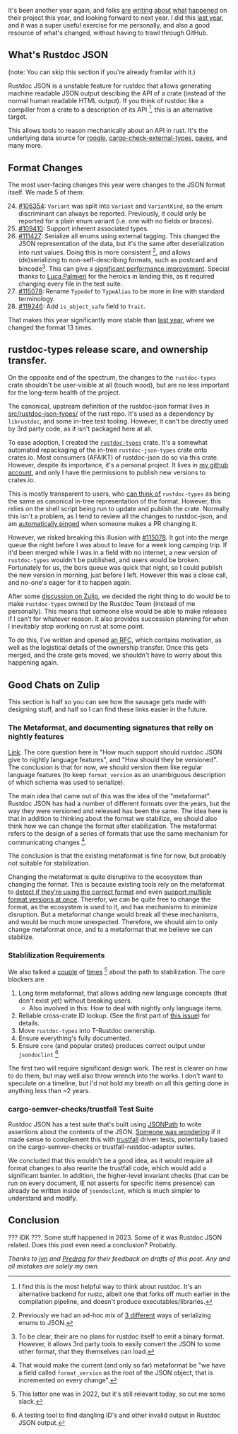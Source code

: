 
It's been another year again, and folks [are][rep1] [writing][rep2] [about][rep3] [what][rep4] [happened][rep5] on their project this year,
and looking forward to next year. I did this [last year](/posts/rustdoc-json-2022/), and it was a super useful exercise for me
personally, and also a good resource of what's changed, without having to trawl through GitHub.


[rep1]: https://bytecodealliance.org/articles/wasmtime-and-cranelift-in-2023
[rep2]: https://slint.dev/blog/2023-in-review
[rep3]: https://www.eff.org/deeplinks/2023/12/fighting-european-threats-encryption-2023-year-review
[rep4]: https://wordpress.com/blog/2023/12/29/2023-year-in-review/
[rep5]: https://blog.thea.codes/my-2023/

## What's Rustdoc JSON

(note: You can skip this section if you're already framilar with it.)

Rustdoc JSON is a unstable feature for rustdoc that allows generating machine readable JSON output descibing
the API of a crate (instead of the normal human readable HTML output). If you think of rustdoc like a compiller
from a crate to a description of its API [^rustdoc_as_compiller], this is an alternative target.


[^rustdoc_as_compiller]: I find this is the most helpful way to think about
    rustdoc. It's an alternative backend for rustc, albeit one that forks off
    much earlier in the compilation pipeline, and doesn't produce
    executables/libraries.

This allows tools to reason mechanically about an API in rust. It's the underlying data source for
[roogle](https://roogle.hkmatsumoto.com/),
[cargo-check-external-types](https://github.com/awslabs/cargo-check-external-types),
[pavex](https://github.com/LukeMathWalker/pavex/),
and many more.

## Format Changes

The most user-facing changes this year were changes to the JSON format itself. We made 5 of them:

24. [#106354][106354]: `Variant` was split into `Variant` and `VariantKind`, so the enum discriminant can always be reported. Previously, it could only be reported for a plain enum variant (i.e. one with no fields or braces).
25. [#109410][109410]: Support inherent associated types.
26. [#111427][111427]: Serialize all enums using external tagging. This changed the JSON representation of the data, but it's the same after deserialization into rust values. Doing this is more consistent [^enum_consistant], and allows (de)serializing to non-self-describing formats, such as postcard and bincode[^binary_format]. This can give a [significant performance improvement](https://rust-lang.zulipchat.com/#narrow/stream/266220-t-rustdoc/topic/.28De.29serialization.20speed.20of.20JSON.20docs/near/356983259). Special thanks to [Luca Palmieri](https://www.lpalmieri.com/) for the heroics in landing this, as it required changing every file in the test suite.
27. [#115078][115078]: Rename `Typedef` to `TypeAlias` to be more in line with standard terminology.
28. [#119246][119246]: Add `is_object_safe` field to `Trait`.

[^enum_consistant]: Previously we had an ad-hoc mix of [3 different](https://github.com/rust-lang/rust/issues/93667) ways of serializing enums to JSON.

[^binary_format]: To be clear, their are no plans for rustdoc itself to emit a binary format. However, it allows 3rd party tools to easily convert the JSON to some other format, that they themselves can load.

That makes this year significantly more stable than [last
year](https://alona.page/posts/rustdoc-json-2022/#format-changes), where we
changed the format 13 times.

## rustdoc-types release scare, and ownership transfer.

On the opposite end of the spectrum, the changes to the `rustdoc-types` crate shouldn't be user-visible at all
(touch wood), but are no less important for the long-term health of the project.

The canonical, upstream definition of the rustdoc-json format lives in
[src/rustdoc-json-types/](https://github.com/rust-lang/rust/tree/5a345b325b59370171d9a00c8f575fb177ead767/src/rustdoc-json-types)
of the rust repo. It's used as a dependency by `librustdoc`, and some in-tree
test tooling. However, it can't be directly used by 3rd party code, as it isn't packaged here at all.

To ease adoption, I created the
[`rustdoc-types`](https://crates.io/crates/rustdoc-types) crate. It's a
somewhat automated repackaging of the in-tree `rustdoc-json-types` crate onto
crates.io. Most consumers (AFAIKT) of rustdoc-json do so via this crate.
However, despite its importance, it's a personal project. It lives in
[my github account](https://github.com/aDotInTheVoid/rustdoc-types/tree/4be3505d55aa502f7aec3f71383a7dec660bd177/),
and only I have the permissions to publish new versions to crates.io.

This is mostly transparent to users, who [can think of](https://youtu.be/OxQYyg_v3rw?t=991)
`rustdoc-types` as being the same as canonical in-tree representation of the format. However,
this relies on the shell script being run to update and publish the crate. Normally
this isn't a problem, as I tend to review all the changes to rustdoc-json, and am 
[automatically pinged](https://github.com/rust-lang/rust/blob/5a345b325b59370171d9a00c8f575fb177ead767/triagebot.toml#L533) when someone
makes a PR changing it.

However, we risked breaking this illusion with [#115078][115078]. It got into the merge queue the
night before I was about to leave for a week long camping trip. If it'd been merged while I
was in a field with no internet, a new version of `rustdoc-types` wouldn't be
published, and users would be broken. Fortunately for us, the bors queue was quick that
night, so I could publish the new version in morning, just before I left. However this was
a close call, and no-one's eager for it to happen again.

After some [discussion on
Zulip](https://rust-lang.zulipchat.com/#narrow/stream/266220-t-rustdoc/topic/call.20for.20rustdoc-types.20maintainers),
we decided the right thing to do would be to make `rustdoc-types` owned by the
Rustdoc Team (instead of me personally). This means that someone else would be
able to make releases if I can’t for whatever reason. It also provides
succession planning for when I inevitably stop working on rust at some point.

To do this, I’ve written and opened [an
RFC](https://github.com/rust-lang/rfcs/pull/3505), which contains motivation, as
well as the logistical details of the ownership transfer. Once this gets
merged, and the crate gets moved, we shouldn't have to worry about this
happening again.


## Good Chats on Zulip
This section is half so you can see how the sausage gets made with designing
stuff, and half so I can find these links easier in the future.

### The Metaformat, and documenting signatures that relly on nightly features

[Link](https://rust-lang.zulipchat.com/#narrow/stream/266220-t-rustdoc/topic/Rustdoc.20JSON.3A.20Experimental.20rustc.20features).
The core question here is "How much support should rustdoc JSON give to nightly language features", and "How should they be versioned".
The conclusion is that for now, we should version them like regular language features (to keep `format_version` as an unambiguous description of which schema was used to serialize).

The main idea that came out of this was the idea of the "metaformat". Rustdoc JSON
has had a number of different formats over the years, but the way they were
versioned and released has been the same. The idea here is that in addition to
thinking about the format we stabilize, we should also think how we can change the format
after stabilization. The metaformat refers to the design of a series of formats that use
the same mechanism for communicating changes [^current_metaformat].

[^current_metaformat]: That would make the current (and only so far) metaformat be "we have a field called `format_version` as the root of the JSON object, that is incremented on every change".

The conclusion is that the existing metaformat is fine for now, but probably not
suitable for stabilization. 

Changing the metaformat is quite disruptive to the ecosystem  than changing the format.
This is because existing tools rely on the metaformat to
[detect if they're using the correct format](https://github.com/awslabs/cargo-check-external-types/blob/4bbf5a80fced7e11fdf855537b4202e225596f67/src/cargo.rs#L88-L101)
and even
[support multiple format versions at once](https://github.com/obi1kenobi/trustfall-rustdoc/blob/a9d7739b848d6bfc05f50ad7c179faec38e18144/src/parser.rs#L43-L70).
Therefor, we can be quite free to change the format, as the ecosystem is used to it,
and has mechanisms to minimize disruption. But a metaformat change would break all these
mechanisms, and would be much more unexpected.
Therefore, we should aim to only change metaformat once,
and to a metaformat that we believe we can stabilize.

### Stablilization Requirements

We also talked a 
[couple](https://rust-lang.zulipchat.com/#narrow/stream/266220-rustdoc/topic/Rustdoc.20JSON.3A.20Stabilization.20criteria)
of
[times](https://rust-lang.zulipchat.com/#narrow/stream/266220-t-rustdoc/topic/Long.20Term.20Rustdoc.20JSON.20Stability/near/386100109)
[^2022_stab]
about the path to stabilization. The core blockers are

1. Long term metaformat, that allows adding new language concepts (that don't exist yet) without breaking users.
    - Also involved in this: How to deal with nightly only language items.
2. Reliable cross-crate ID lookup. (See the first part of [this issue](https://github.com/rust-lang/rust/issues/106697)) for details.
3. Move `rustdoc-types` into T-Rustdoc ownership.
4. Ensure everything's fully documented.
5. Ensure `core` (and popular crates) produces correct output under `jsondoclint` [^jsondoclint]

The first two will require significant design work. The rest is clearer on how to do them, but may well also
throw wrench into the works. I don't want to speculate on a timeline, but I'd not hold my breath on all this getting done in
anything less than ~2 years.

[^2022_stab]: This latter one was in 2022, but it's still relevant today, so cut me some slack.

[^jsondoclint]: A testing tool to find dangling ID's and other invalid output in Rustdoc JSON output.

### cargo-semver-checks/trustfall Test Suite

Rustdoc JSON has a test suite that's built using [JSONPath](https://www.ietf.org/archive/id/draft-goessner-dispatch-jsonpath-00.html)
to write assertions about the contents of the JSON.
[Someone was wondering](https://rust-lang.zulipchat.com/#narrow/stream/266220-t-rustdoc/topic/.E2.9C.94.20Using.20cargo-semver-checks.20in.20rustdoc.20JSON.20tests.3A.20revisited)
if it made sense to complement this with [trustfall](https://github.com/obi1kenobi/trustfall) driven tests, potentially based on the cargo-semver-checks or trustfall-rustdoc-adaptor suites.

We concluded that this wouldn't be a good idea, as it would require all format
changes to also rewrite the trustfall code, which would add a significant
barrier. In addition, the higher-level invariant checks (that can be run on
every document, IE not asserts for specific items presence) can already be
written inside of `jsondoclint`, which is much simpler to understand and modify.

## Conclusion

??? IDK ???. Some stuff happened in 2023. Some of it was Rustdoc JSON related.
Does this post even need a conclusion? Probably.

*Thanks to [jyn](https://jyn.dev/) and [Predrag](https://predr.ag/) for their feedback on drafts of this post. Any and all mistakes are solely my own.*

[106354]: https://github.com/rust-lang/rust/pull/106354
[109410]: https://github.com/rust-lang/rust/pull/109410
[111427]: https://github.com/rust-lang/rust/pull/111427
[115078]: https://github.com/rust-lang/rust/pull/115078
[119246]: https://github.com/rust-lang/rust/pull/119246
